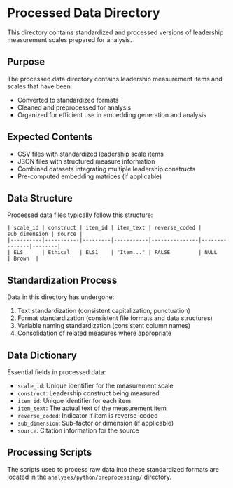 # Processed Data Directory

This directory contains standardized and processed versions of leadership measurement scales prepared for analysis.

## Purpose

The processed data directory contains leadership measurement items and scales that have been:
- Converted to standardized formats
- Cleaned and preprocessed for analysis
- Organized for efficient use in embedding generation and analysis

## Expected Contents

- CSV files with standardized leadership scale items
- JSON files with structured measure information
- Combined datasets integrating multiple leadership constructs
- Pre-computed embedding matrices (if applicable)

## Data Structure

Processed data files typically follow this structure:

```
| scale_id | construct | item_id | item_text | reverse_coded | sub_dimension | source |
|----------|-----------|---------|-----------|---------------|---------------|--------|
| ELS      | Ethical   | ELS1    | "Item..." | FALSE         | NULL          | Brown  |
```

## Standardization Process

Data in this directory has undergone:
1. Text standardization (consistent capitalization, punctuation)
2. Format standardization (consistent file formats and data structures)
3. Variable naming standardization (consistent column names)
4. Consolidation of related measures where appropriate

## Data Dictionary

Essential fields in processed data:
- `scale_id`: Unique identifier for the measurement scale
- `construct`: Leadership construct being measured
- `item_id`: Unique identifier for each item
- `item_text`: The actual text of the measurement item
- `reverse_coded`: Indicator if item is reverse-coded
- `sub_dimension`: Sub-factor or dimension (if applicable)
- `source`: Citation information for the source

## Processing Scripts

The scripts used to process raw data into these standardized formats are located in the `analyses/python/preprocessing/` directory. 